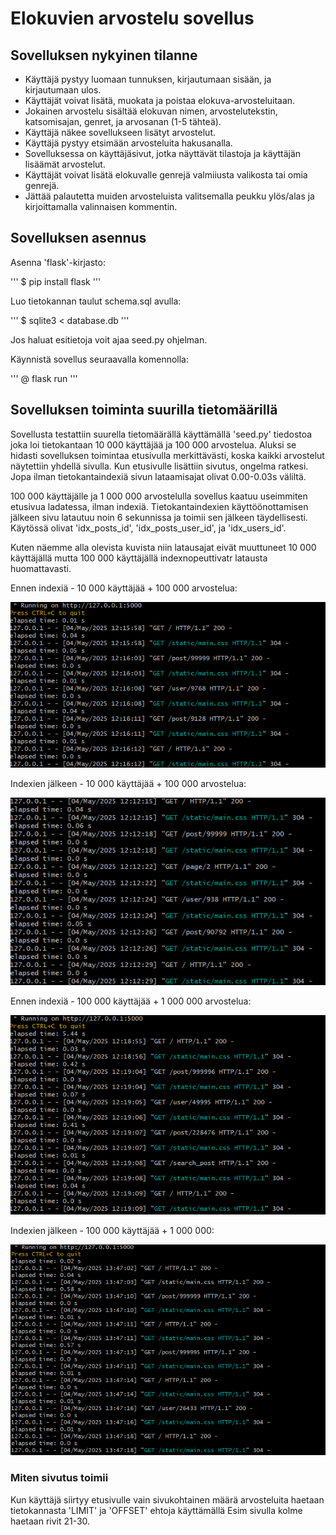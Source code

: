 # Elokuvien arvostelu sovellus

## Sovelluksen nykyinen tilanne

* Käyttäjä pystyy luomaan tunnuksen, kirjautumaan sisään, ja kirjautumaan ulos.
* Käyttäjät voivat lisätä, muokata ja poistaa elokuva-arvosteluitaan.
* Jokainen arvostelu sisältää elokuvan nimen, arvostelutekstin, katsomisajan, genret, ja arvosanan (1-5 tähteä).
* Käyttäjä näkee sovellukseen lisätyt arvostelut.
* Käyttäjä pystyy etsimään arvosteluita hakusanalla.
* Sovelluksessa on käyttäjäsivut, jotka näyttävät tilastoja ja käyttäjän lisäämät arvostelut.
* Käyttäjät voivat lisätä elokuvalle genrejä valmiiusta valikosta tai omia genrejä.
* Jättää palautetta muiden arvosteluista valitsemalla peukku ylös/alas ja kirjoittamalla valinnaisen kommentin.


## Sovelluksen asennus

Asenna 'flask'-kirjasto:

'''
$ pip install flask
'''

Luo tietokannan taulut schema.sql avulla:

'''
$ sqlite3 < database.db
'''

Jos haluat esitietoja voit ajaa seed.py ohjelman.

Käynnistä sovellus seuraavalla komennolla:

'''
@ flask run
'''

## Sovelluksen toiminta suurilla tietomäärillä

Sovellusta testattiin suurella tietomäärällä käyttämällä 'seed.py' tiedostoa joka loi tietokantaan 10 000 käyttäjää ja 100 000 arvostelua. Aluksi se hidasti sovelluksen toimintaa etusivulla merkittävästi, koska kaikki arvostelut näytettiin yhdellä sivulla. Kun etusivulle lisättiin sivutus, ongelma ratkesi. Jopa ilman tietokantaindexiä sivun lataamisajat olivat 0.00-0.03s väliltä. 

100 000 käyttäjälle ja 1 000 000 arvostelulla sovellus kaatuu useimmiten etusivua ladatessa, ilman indexiä. Tietokantaindexien käyttöönottamisen jälkeen sivu latautuu noin 6 sekunnissa ja toimii sen jälkeen täydellisesti. Käytössä olivat 'idx_posts_id', 'idx_posts_user_id', ja 'idx_users_id'.

Kuten näemme alla olevista kuvista niin latausajat eivät muuttuneet 10 000 käyttäjällä mutta 100 000 käyttäjällä indexnopeuttivatr latausta huomattavasti.

Ennen indexiä - 10 000 käyttäjää + 100 000 arvostelua:

![Performance without index 10 000](Images/image2.png)

Indexien jälkeen - 10 000 käyttäjää + 100 000 arvostelua:

![Performance with index](Images/image.png)

Ennen indexiä - 100 000 käyttäjää + 1 000 000 arvostelua:

![Performance witout index 100 000](Images/image3.png)

Indexien jälkeen - 100 000 käyttäjää + 1 000 000:

![Performance with index 100 000](Images/image4.png)

### Miten sivutus toimii

Kun käyttäjä siirtyy etusivulle vain sivukohtainen määrä arvosteluita haetaan tietokannasta 'LIMIT' ja 'OFFSET' ehtoja käyttämällä Esim sivulla kolme haetaan rivit 21-30.